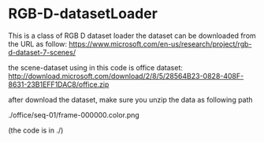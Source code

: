# RGB-D-datasetLoader
This is a class of RGB D dataset loader
the dataset can be downloaded from the URL as follow:
https://www.microsoft.com/en-us/research/project/rgb-d-dataset-7-scenes/

the scene-dataset using in this code is office dataset:
http://download.microsoft.com/download/2/8/5/28564B23-0828-408F-8631-23B1EFF1DAC8/office.zip

after download the dataset, make sure you unzip the data as following path

./office/seq-01/frame-000000.color.png

(the code is in ./)
